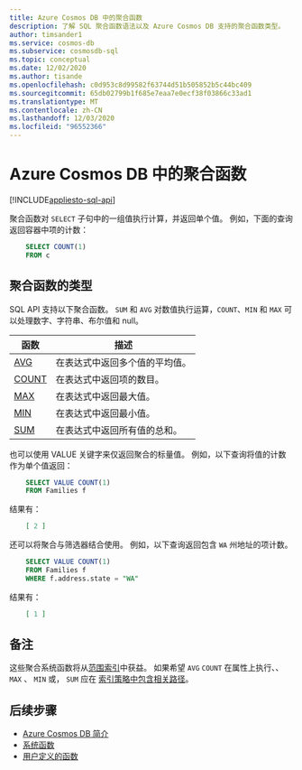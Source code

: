 ```yaml
---
title: Azure Cosmos DB 中的聚合函数
description: 了解 SQL 聚合函数语法以及 Azure Cosmos DB 支持的聚合函数类型。
author: timsander1
ms.service: cosmos-db
ms.subservice: cosmosdb-sql
ms.topic: conceptual
ms.date: 12/02/2020
ms.author: tisande
ms.openlocfilehash: c0d953c8d99582f63744d51b505852b5c44bc409
ms.sourcegitcommit: 65db02799b1f685e7eaa7e0ecf38f03866c33ad1
ms.translationtype: MT
ms.contentlocale: zh-CN
ms.lasthandoff: 12/03/2020
ms.locfileid: "96552366"
---
```

# <a name="aggregate-functions-in-azure-cosmos-db"></a>Azure Cosmos DB 中的聚合函数
[!INCLUDE[appliesto-sql-api](includes/appliesto-sql-api.md)]

聚合函数对 `SELECT` 子句中的一组值执行计算，并返回单个值。 例如，下面的查询返回容器中项的计数：

```sql
    SELECT COUNT(1)
    FROM c
```

## <a name="types-of-aggregate-functions"></a>聚合函数的类型

SQL API 支持以下聚合函数。 `SUM` 和 `AVG` 对数值执行运算，`COUNT`、`MIN` 和 `MAX` 可以处理数字、字符串、布尔值和 null。

| 函数 | 描述 |
|-------|-------------|
| [AVG](sql-query-aggregate-avg.md) | 在表达式中返回多个值的平均值。 |
| [COUNT](sql-query-aggregate-count.md) | 在表达式中返回项的数目。 |
| [MAX](sql-query-aggregate-max.md) | 在表达式中返回最大值。 |
| [MIN](sql-query-aggregate-min.md) | 在表达式中返回最小值。 |
| [SUM](sql-query-aggregate-sum.md) | 在表达式中返回所有值的总和。 |


也可以使用 VALUE 关键字来仅返回聚合的标量值。 例如，以下查询将值的计数作为单个值返回：

```sql
    SELECT VALUE COUNT(1)
    FROM Families f
```

结果有：

```json
    [ 2 ]
```

还可以将聚合与筛选器结合使用。 例如，以下查询返回包含 `WA` 州地址的项计数。

```sql
    SELECT VALUE COUNT(1)
    FROM Families f
    WHERE f.address.state = "WA"
```

结果有：

```json
    [ 1 ]
```

## <a name="remarks"></a>备注

这些聚合系统函数将从[范围索引](index-policy.md#includeexclude-strategy)中获益。 如果希望 `AVG` `COUNT` 在属性上执行、、 `MAX` 、 `MIN` 或， `SUM` 应在 [索引策略中包含相关路径](index-policy.md#includeexclude-strategy)。

## <a name="next-steps"></a>后续步骤

- [Azure Cosmos DB 简介](introduction.md)
- [系统函数](sql-query-system-functions.md)
- [用户定义的函数](sql-query-udfs.md)